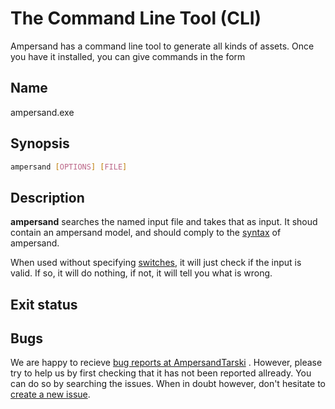# The Command Line Tool (CLI)

Ampersand has a command line tool to generate all kinds of assets. Once you have it installed, you can give commands in the form

## Name

ampersand.exe

## Synopsis

```.bash
ampersand [OPTIONS] [FILE]
```

## Description
**ampersand** searches the named input file and takes that as input. It shoud contain an ampersand model, and should comply to the [syntax](../syntax/syntax.md) of ampersand.

When used without specifying [switches](switches.md), it will just check if the input is valid. If so, it will do nothing, if not, it will tell you what is wrong.


## Exit status

## Bugs
 We are happy to recieve [bug reports at AmpersandTarski](https://github.com/AmpersandTarski/ampersand/issues) . However, please try to help us by first checking that it has not been reported allready. You can do so by searching the issues. When in doubt however, don't hesitate to [create a new issue](https://github.com/AmpersandTarski/ampersand/issues). 
